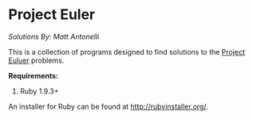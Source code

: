 Project Euler
========
<i>Solutions By: Matt Antonelli</i>

This is a collection of programs designed to find solutions to the 
<a href="https://projecteuler.net/problems">Project Euluer</a> problems.

<b>Requirements:</b>
<ol><li>Ruby 1.9.3+</li></ol>

An installer for Ruby can be found at http://rubyinstaller.org/.
